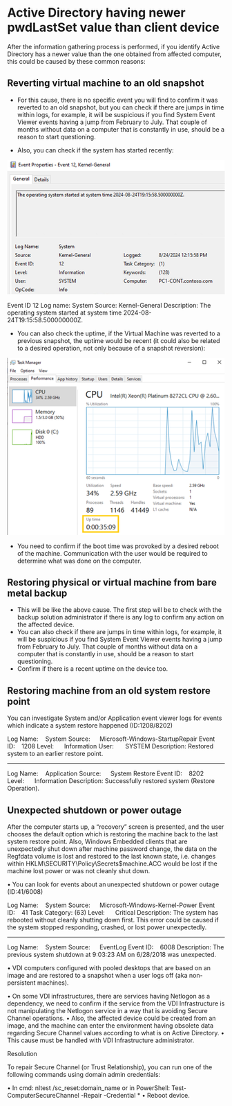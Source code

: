 # Active Directory having newer pwdLastSet value than client device

After the information gathering process is performed, if you identify Active Directory has a newer value than the one obtained from affected computer, this could be caused by these common reasons:

## Reverting virtual machine to an old snapshot

- For this cause, there is no specific event you will find to confirm it was reverted to an old snapshot, but you can check if there are jumps in time within logs, for example, it will be suspicious if you find System Event Viewer events having a jump from February to July. That couple of months without data on a computer that is constantly in use, should be a reason to start questioning.
 
- Also, you can check if the system has started recently:

![alt text](media/scenario-active-directory-having-newer-pwd-last-set-value-than-client-device/image.png)

Event ID 12
Log name: System
Source: Kernel-General
Description: The operating system started at system time 2024-08-24T19:15:58.500000000Z.


- You can also check the uptime, if the Virtual Machine was reverted to a previous snapshot, the uptime would be recent (it could also be related to a desired operation, not only because of a snapshot reversion):

![alt text](media/scenario-active-directory-having-newer-pwd-last-set-value-than-client-device/image-1.png)

- You need to confirm if the boot time was provoked by a desired reboot of the machine. Communication with the user would be required to determine what was done on the computer.

## Restoring physical or virtual machine from bare metal backup

- This will be like the above cause. The first step will be to check with the backup solution administrator if there is any log to confirm any action on the affected device.
- You can also check if there are jumps in time within logs, for example, it will be suspicious if you find System Event Viewer events having a jump from February to July. That couple of months without data on a computer that is constantly in use, should be a reason to start questioning.
- Confirm if there is a recent uptime on the device too.

## Restoring machine from an old system restore point

You can investigate System and/or Application event viewer logs for events which indicate a system restore happened (ID:1208/8202)

Log Name:      System 
Source:        Microsoft-Windows-StartupRepair 
Event ID:      1208
Level:         Information 
User:          SYSTEM 
Description: Restored system to an earlier restore point. 
*********************
Log Name:      Application 
Source:        System Restore 
Event ID:      8202 
Level:         Information 
Description: Successfully restored system (Restore Operation).

## Unexpected shutdown or power outage

After the computer starts up, a “recovery” screen is presented, and the user chooses the default option which is restoring the machine back to the last system restore point. Also, Windows Embedded clients that are unexpectedly shut down after machine password change, the data on the Regfdata volume is lost and restored to the last known state, i.e. changes within HKLM\SECURITY\Policy\Secrets$machine.ACC would be lost if the machine lost power or was not cleanly shut down.
 
•	You can look for events about an unexpected shutdown or power outage (ID:41/6008)

Log Name:      System 
Source:        Microsoft-Windows-Kernel-Power 
Event ID:      41 
Task Category: (63) 
Level:         Critical 
Description: The system has rebooted without cleanly shutting down first. This error could be caused if the system stopped responding, crashed, or lost power unexpectedly. 
******************
Log Name:      System 
Source:        EventLog 
Event ID:      6008 
Description: The previous system shutdown at 9:03:23 AM on ‎6/‎28/‎2018 was unexpected.

•	VDI computers configured with pooled desktops that are based on an image and are restored to a snapshot when a user logs off (aka non-persistent machines).
 
•	On some VDI infrastructures, there are services having Netlogon as a dependency, we need to confirm if the service from the VDI Infrastructure is not manipulating the Netlogon service in a way that is avoiding Secure Channel operations.
•	Also, the affected device could be created from an image, and the machine can enter the environment having obsolete data regarding Secure Channel values according to what is on Active Directory.
•	This cause must be handled with VDI Infrastructure administrator.

Resolution
 
To repair Secure Channel (or Trust Relationship), you can run one of the following commands using domain admin credentials:
 
•	In cmd: nltest /sc_reset:domain_name or in PowerShell: Test-ComputerSecureChannel -Repair -Credential *
•	Reboot device.
